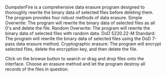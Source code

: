 DumpsterFire is a comprehensive data erasure program designed to thoroughly rewrite the binary data of selected files before deleting them. 
The program provides four robust methods of data erasure. 
Simple Overwrite: The program will rewrite the binary data of selected files as all 0's and delete the file.
Random Overwrite: The program will rewrite the binary data of selected files with random data.
DoD 5220.22-M Standard: The program will rewrite the binary data of selected files using the DoD 7-pass data erasure method.
Cryptographic erasure: The program will encrypt selected files, delete the encryption key, and then delete the file. 

Click on the browse button to search or drag and drop files onto the interface. Choose an erasure method and let the program destroy all records of the files in question.
